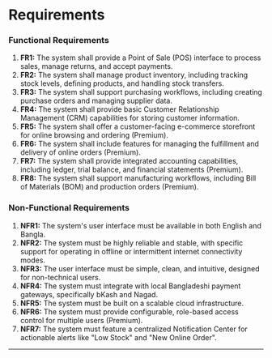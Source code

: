 # Requirements

### Functional Requirements
1.  **FR1:** The system shall provide a Point of Sale (POS) interface to process sales, manage returns, and accept payments.
2.  **FR2:** The system shall manage product inventory, including tracking stock levels, defining products, and handling stock transfers.
3.  **FR3:** The system shall support purchasing workflows, including creating purchase orders and managing supplier data.
4.  **FR4:** The system shall provide basic Customer Relationship Management (CRM) capabilities for storing customer information.
5.  **FR5:** The system shall offer a customer-facing e-commerce storefront for online browsing and ordering (Premium).
6.  **FR6:** The system shall include features for managing the fulfillment and delivery of online orders (Premium).
7.  **FR7:** The system shall provide integrated accounting capabilities, including ledger, trial balance, and financial statements (Premium).
8.  **FR8:** The system shall support manufacturing workflows, including Bill of Materials (BOM) and production orders (Premium).

### Non-Functional Requirements
1.  **NFR1:** The system's user interface must be available in both English and Bangla.
2.  **NFR2:** The system must be highly reliable and stable, with specific support for operating in offline or intermittent internet connectivity modes.
3.  **NFR3:** The user interface must be simple, clean, and intuitive, designed for non-technical users.
4.  **NFR4:** The system must integrate with local Bangladeshi payment gateways, specifically bKash and Nagad.
5.  **NFR5:** The system must be built on a scalable cloud infrastructure.
6.  **NFR6:** The system must provide configurable, role-based access control for multiple users (Premium).
7.  **NFR7:** The system must feature a centralized Notification Center for actionable alerts like "Low Stock" and "New Online Order".

---
